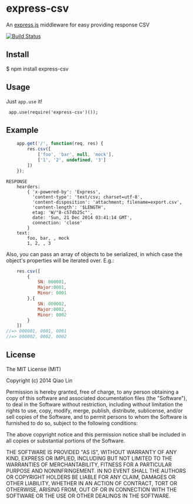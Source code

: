 # express-csv
An [express.js](http://expressjs.com) middleware for easy providing response CSV

[![Build Status](https://travis-ci.org/limjoe/express-csv.svg?branch=master)](https://travis-ci.org/limjoe/express-csv)

## Install
   $ npm install express-csv

## Usage

Just `app.use` it!

     app.use(require('express-csv')());

## Example

```js
    app.get('/', function(req, res) {
        res.csv([
            ['foo', 'bar', null, 'mock'],
            ['1', '2', undefined, '3']
        ])
    });
```

    RESPONSE
		hearders:
			{ 'x-powered-by': 'Express',
              'content-type': 'text/csv; charset=utf-8',
              'content-disposition': 'attachment; filename=export.csv',
              'content-length': '$LENGTH',
              etag: 'W/"8-c57db25c"',
              date: 'Sun, 21 Dec 2014 03:41:14 GMT',
              connection: 'close' 
            }
        text:
            foo, bar, , mock
            1, 2, , 3       

Also, you can pass an array of objects to be serialized, in which case the object's properties will be iterated over.  E.g.:

```js
    res.csv([
        {
            SN: 000001,
            Major:0001,
            Minor: 0001
        },{
            SN: 000002,
            Major:0002,
            Minor: 0002 
        }
    ])
//=> 000001, 0001, 0001
//=> 000002, 0002, 0002

```

## License

The MIT License (MIT)

Copyright (c) 2014 Qiao Lin

Permission is hereby granted, free of charge, to any person obtaining a copy
of this software and associated documentation files (the "Software"), to deal
in the Software without restriction, including without limitation the rights
to use, copy, modify, merge, publish, distribute, sublicense, and/or sell
copies of the Software, and to permit persons to whom the Software is
furnished to do so, subject to the following conditions:

The above copyright notice and this permission notice shall be included in all
copies or substantial portions of the Software.

THE SOFTWARE IS PROVIDED "AS IS", WITHOUT WARRANTY OF ANY KIND, EXPRESS OR
IMPLIED, INCLUDING BUT NOT LIMITED TO THE WARRANTIES OF MERCHANTABILITY,
FITNESS FOR A PARTICULAR PURPOSE AND NONINFRINGEMENT. IN NO EVENT SHALL THE
AUTHORS OR COPYRIGHT HOLDERS BE LIABLE FOR ANY CLAIM, DAMAGES OR OTHER
LIABILITY, WHETHER IN AN ACTION OF CONTRACT, TORT OR OTHERWISE, ARISING FROM,
OUT OF OR IN CONNECTION WITH THE SOFTWARE OR THE USE OR OTHER DEALINGS IN THE
SOFTWARE.
